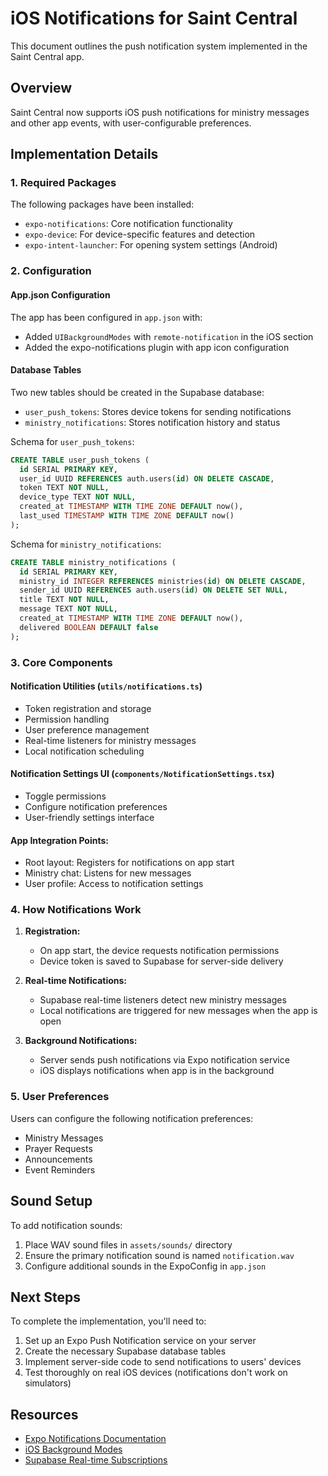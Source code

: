 # iOS Notifications for Saint Central

This document outlines the push notification system implemented in the Saint Central app.

## Overview

Saint Central now supports iOS push notifications for ministry messages and other app events, with user-configurable preferences.

## Implementation Details

### 1. Required Packages

The following packages have been installed:

- `expo-notifications`: Core notification functionality
- `expo-device`: For device-specific features and detection
- `expo-intent-launcher`: For opening system settings (Android)

### 2. Configuration

#### App.json Configuration

The app has been configured in `app.json` with:

- Added `UIBackgroundModes` with `remote-notification` in the iOS section
- Added the expo-notifications plugin with app icon configuration

#### Database Tables

Two new tables should be created in the Supabase database:

- `user_push_tokens`: Stores device tokens for sending notifications
- `ministry_notifications`: Stores notification history and status

Schema for `user_push_tokens`:

```sql
CREATE TABLE user_push_tokens (
  id SERIAL PRIMARY KEY,
  user_id UUID REFERENCES auth.users(id) ON DELETE CASCADE,
  token TEXT NOT NULL,
  device_type TEXT NOT NULL,
  created_at TIMESTAMP WITH TIME ZONE DEFAULT now(),
  last_used TIMESTAMP WITH TIME ZONE DEFAULT now()
);
```

Schema for `ministry_notifications`:

```sql
CREATE TABLE ministry_notifications (
  id SERIAL PRIMARY KEY,
  ministry_id INTEGER REFERENCES ministries(id) ON DELETE CASCADE,
  sender_id UUID REFERENCES auth.users(id) ON DELETE SET NULL,
  title TEXT NOT NULL,
  message TEXT NOT NULL,
  created_at TIMESTAMP WITH TIME ZONE DEFAULT now(),
  delivered BOOLEAN DEFAULT false
);
```

### 3. Core Components

#### Notification Utilities (`utils/notifications.ts`)

- Token registration and storage
- Permission handling
- User preference management
- Real-time listeners for ministry messages
- Local notification scheduling

#### Notification Settings UI (`components/NotificationSettings.tsx`)

- Toggle permissions
- Configure notification preferences
- User-friendly settings interface

#### App Integration Points:

- Root layout: Registers for notifications on app start
- Ministry chat: Listens for new messages
- User profile: Access to notification settings

### 4. How Notifications Work

1. **Registration:**

   - On app start, the device requests notification permissions
   - Device token is saved to Supabase for server-side delivery

2. **Real-time Notifications:**

   - Supabase real-time listeners detect new ministry messages
   - Local notifications are triggered for new messages when the app is open

3. **Background Notifications:**
   - Server sends push notifications via Expo notification service
   - iOS displays notifications when app is in the background

### 5. User Preferences

Users can configure the following notification preferences:

- Ministry Messages
- Prayer Requests
- Announcements
- Event Reminders

## Sound Setup

To add notification sounds:

1. Place WAV sound files in `assets/sounds/` directory
2. Ensure the primary notification sound is named `notification.wav`
3. Configure additional sounds in the ExpoConfig in `app.json`

## Next Steps

To complete the implementation, you'll need to:

1. Set up an Expo Push Notification service on your server
2. Create the necessary Supabase database tables
3. Implement server-side code to send notifications to users' devices
4. Test thoroughly on real iOS devices (notifications don't work on simulators)

## Resources

- [Expo Notifications Documentation](https://docs.expo.dev/versions/latest/sdk/notifications/)
- [iOS Background Modes](https://developer.apple.com/documentation/uikit/app_and_environment/scenes/preparing_your_ui_to_run_in_the_background/about_the_background_execution_sequence)
- [Supabase Real-time Subscriptions](https://supabase.com/docs/reference/javascript/subscribe)
